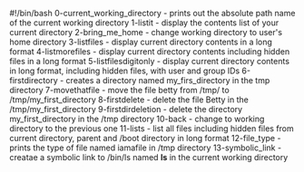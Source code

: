 #!/bin/bash
0-current_working_directory - prints out the absolute path name of the current working directory
1-listit - display the contents list of your current directory
2-bring_me_home - change working directory to user's home directory
3-listfiles - display current directory contents in a long format
4-listmorefiles - display current directory contents including hidden files in a long format
5-listfilesdigitonly - display current directory contents in long format, including hidden files, with user and group IDs
6-firstdirectory - creates a directory named my_firs_directory in the tmp directory
7-movethatfile - move the file betty from /tmp/ to /tmp/my_first_directory
8-firstdelete - delete the file Betty in the /tmp/my_first_directory
9-firstdirdeletion - delete the directory my_first_directory in the /tmp directory
10-back - change to working directory to the previous one
11-lists - list all files including hidden files from current directory, parent and /boot directory in long format
12-file_type - prints the type of file named iamafile in /tmp directory
13-symbolic_link - creatae a symbolic link to /bin/ls named __ls__ in the current working directory
